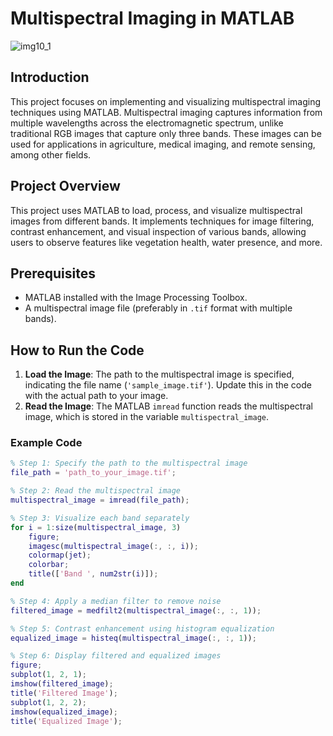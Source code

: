 # Multispectral Imaging in MATLAB
![img10_1](https://github.com/user-attachments/assets/75b7ed08-37d4-4131-8fbf-1adc85feed66)

## Introduction
This project focuses on implementing and visualizing multispectral imaging techniques using MATLAB. Multispectral imaging captures information from multiple wavelengths across the electromagnetic spectrum, unlike traditional RGB images that capture only three bands. These images can be used for applications in agriculture, medical imaging, and remote sensing, among other fields.

## Project Overview
This project uses MATLAB to load, process, and visualize multispectral images from different bands. It implements techniques for image filtering, contrast enhancement, and visual inspection of various bands, allowing users to observe features like vegetation health, water presence, and more.


## Prerequisites
- MATLAB installed with the Image Processing Toolbox.
- A multispectral image file (preferably in `.tif` format with multiple bands).

## How to Run the Code
1. **Load the Image**: The path to the multispectral image is specified, indicating the file name (`'sample_image.tif'`). Update this in the code with the actual path to your image.
2. **Read the Image**: The MATLAB `imread` function reads the multispectral image, which is stored in the variable `multispectral_image`.

### Example Code
```matlab
% Step 1: Specify the path to the multispectral image
file_path = 'path_to_your_image.tif';

% Step 2: Read the multispectral image
multispectral_image = imread(file_path);

% Step 3: Visualize each band separately
for i = 1:size(multispectral_image, 3)
    figure;
    imagesc(multispectral_image(:, :, i));
    colormap(jet);
    colorbar;
    title(['Band ', num2str(i)]);
end

% Step 4: Apply a median filter to remove noise
filtered_image = medfilt2(multispectral_image(:, :, 1));

% Step 5: Contrast enhancement using histogram equalization
equalized_image = histeq(multispectral_image(:, :, 1));

% Step 6: Display filtered and equalized images
figure;
subplot(1, 2, 1);
imshow(filtered_image);
title('Filtered Image');
subplot(1, 2, 2);
imshow(equalized_image);
title('Equalized Image');
